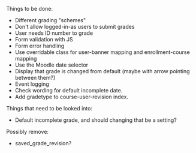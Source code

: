 Things to be done:
* Different grading "schemes"
* Don't allow logged-in-as users to submit grades
* User needs ID number to grade
* Form validation with JS
* Form error handling
* Use overridable class for user-banner mapping and enrollment-course mapping
* Use the Moodle date selector
* Display that grade is changed from default (maybe with arrow pointing between them?)
* Event logging
* Check wording for default incomplete date.
* Add gradetype to course-user-revision index.

Things that need to be looked into:
* Default incomplete grade, and should changing that be a setting?

Possibly remove:
* saved_grade_revision?

